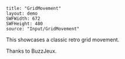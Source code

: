 ```
title: "GridMovement"
layout: demo
SWFWidth: 672
SWFHeight: 480
source: "Input/GridMovement"
```

This showcases a classic retro grid movement.

Thanks to BuzzJeux.